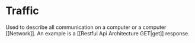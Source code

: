 # Traffic
Used to describe all communication on a computer or a computer [[Network]]. An example is a [[Restful Api Architecture GET|get]] response. 